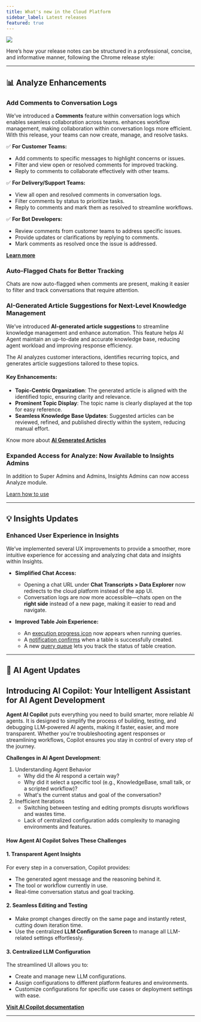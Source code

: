 ```yaml
---
title: What's new in the Cloud Platform
sidebar_label: Latest releases
featured: true
---
```


   ![](https://i.imgur.com/hIGEIJL.png)




Here’s how your release notes can be structured in a professional, concise, and informative manner, following the Chrome release style:  

---

## 📊 Analyze Enhancements 

### Add Comments to Conversation Logs

We’ve introduced a **Comments** feature within conversation logs which enables seamless collaboration across teams. enhances workflow management, making collaboration within conversation logs more efficient. With this release, your teams can now create, manage, and resolve tasks.  

✅ **For Customer Teams:**  
- Add comments to specific messages to highlight concerns or issues.  
- Filter and view open or resolved comments for improved tracking.  
- Reply to comments to collaborate effectively with other teams.  

✅ **For Delivery/Support Teams:**  
- View all open and resolved comments in conversation logs.  
- Filter comments by status to prioritize tasks.  
- Reply to comments and mark them as resolved to streamline workflows.  

✅ **For Bot Developers:**  
- Review comments from customer teams to address specific issues.  
- Provide updates or clarifications by replying to comments.  
- Mark comments as resolved once the issue is addressed.  

**[Learn more](https://docs.yellow.ai/docs/platform_concepts/analyze/chat-logs#comments-on-conversation-logs)**

### Auto-Flagged Chats for Better Tracking

Chats are now auto-flagged when comments are present, making it easier to filter and track conversations that require attention.



### AI-Generated Article Suggestions for Next-Level Knowledge Management

We’ve introduced **AI-generated article suggestions** to streamline knowledge management and enhance automation. This feature helps AI Agent maintain an up-to-date and accurate knowledge base, reducing agent workload and improving response efficiency.

The AI analyzes customer interactions, identifies recurring topics, and generates article suggestions tailored to these topics.

#### Key Enhancements:  
- **Topic-Centric Organization**: The generated article is aligned with the identified topic, ensuring clarity and relevance.  
- **Prominent Topic Display**: The topic name is clearly displayed at the top for easy reference.  
- **Seamless Knowledge Base Updates**: Suggested articles can be reviewed, refined, and published directly within the system, reducing manual effort.  


Know more about **[AI Generated Articles](https://docs.yellow.ai/docs/platform_concepts/analyze/articlesuggestion#1-ai-generated-article-for-the-selected-topic)**



### Expanded Access for Analyze: Now Available to Insights Admins

In addition to Super Admins and Admins, Insights Admins can now access Analyze module.



[Learn how to use](https://docs.yellow.ai/docs/platform_concepts/analyze/analyseintro#access-analyze)


---



## 💡 Insights Updates

### Enhanced User Experience in Insights

We’ve implemented several UX improvements to provide a smoother, more intuitive experience for accessing and analyzing chat data and insights within Insights.

- **Simplified Chat Access:**  
  - Opening a chat URL under **Chat Transcripts > Data Explorer** now redirects to the cloud platform instead of the app UI.  
  - Conversation logs are now more accessible—chats open on the **right side** instead of a new page, making it easier to read and navigate.  

- **Improved Table Join Experience:**  
  - An [execution progress icon](https://docs.yellow.ai/docs/platform_concepts/growth/dataexplorer/table_join#report-progress) now appears when running queries.  
  - A [notification confirms](https://docs.yellow.ai/docs/platform_concepts/growth/dataexplorer/table_join#alerts) when a table is successfully created.  
  - A new [query queue](https://docs.yellow.ai/docs/platform_concepts/growth/dataexplorer/table_join#report-generation) lets you track the status of table creation.  



---


## 🤖 AI Agent Updates



## Introducing AI Copilot: Your Intelligent Assistant for AI Agent Development

**Agent AI Copilot** puts everything you need to build smarter, more reliable AI agents. It is designed to simplify the process of building, testing, and debugging LLM-powered AI agents, making it faster, easier, and more transparent. Whether you're troubleshooting agent responses or streamlining workflows, Copilot ensures you stay in control of every step of the journey.


**Challenges in AI Agent Development**:

1. Understanding Agent Behavior
   * Why did the AI respond a certain way?
   * Why did it select a specific tool (e.g., KnowledgeBase, small talk, or a scripted workflow)?
   * What's the current status and goal of the conversation?
2. Inefficient Iterations
   * Switching between testing and editing prompts disrupts workflows and wastes time.
   * Lack of centralized configuration adds complexity to managing environments and features.


#### **How Agent AI Copilot Solves These Challenges**  

#### **1. Transparent Agent Insights**  
For every step in a conversation, Copilot provides:  
- The generated agent message and the reasoning behind it.  
- The tool or workflow currently in use.  
- Real-time conversation status and goal tracking.  

#### **2. Seamless Editing and Testing**  
- Make prompt changes directly on the same page and instantly retest, cutting down iteration time.  
- Use the centralized **LLM Configuration Screen** to manage all LLM-related settings effortlessly.  

#### **3. Centralized LLM Configuration**  
The streamlined UI allows you to:  
- Create and manage new LLM configurations.  
- Assign configurations to different platform features and environments.  
- Customize configurations for specific use cases or deployment settings with ease.  



**[Visit AI Copilot documentation](https://docs.yellow.ai/docs/platform_concepts/copilot)**

----














